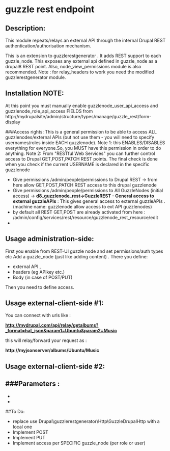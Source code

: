 # guzzle rest endpoint

## Description:
This module repeats/relays an external API through the internal Drupal REST authentication/authorisation mechanism.

This is an extension to guzzlerestgenerator . It adds REST support to each guzzle_node. This exposes any external api defined in guzzle_node as a drupal8 REST point. Also, node_view_permissions module is also recommended.
Note : for relay_headers to work you need the modified guzzlerestgenerator module.

## Installation NOTE:
At this point you must manually enable guzzlenode_user_api_access and  guzzlenode_role_api_access FIELDS from 
http://mydrupalsite/admin/structure/types/manage/guzzle_rest/form-display

###Access rights:
This is a general permission to be able to access ALL guzzlenodes/external APIs (but not use them - you will need to specify usernames/roles inside EACH guzzlenode). Note 1: this ENABLES/DISABLES everything for everyone.So, you MUST have this permission in order to do anything. Note 2: From "RESTful Web Services" you can further control access to Drupal GET,POST,PATCH REST points. The final check is done when you check if the current USERNAME is declared in the specific guzzlenode

- Give permissions /admin/people/permissions to Drupal REST -> from here allow GET,POST,PATCH REST access to this drupal guzzlenode
- Give permissions /admin/people/permissions to All GuzzleNodes (initial access) -> **d8_guzzlenode_rest->GuzzleREST - General access to external guzzleAPIs** :  This gives general access to external guzzleAPIs .(machine name: guzzlenode allow access to ext API guzzlenodes)
- by default all REST GET,POST are already activated from here : /admin/config/services/rest/resource/guzzlenode_rest_resource/edit
- 

## Usage administration-side: 
First you enable from REST-UI guzzle node
and set permissions/auth types etc
Add a guzzle_node (just like adding content) .
There you define:
- external API , 
- headers (eg APIkey etc.) 
- Body (in case of POST/PUT)

Then you need to define access.


## Usage external-client-side #1: 
You can connect with urls like :

**http://mydrupal.com/api/relay/getalbums?_format=hal_json&param1=Ubuntu&param2=Music**

this will relay/forward your request as :

**http://myjsonserver/albums/Ubuntu/Music**


## Usage external-client-side #2: 
###Parameters :
 - 
 - 
 - 


##To Do: 
- replace use Drupal\guzzlerestgenerator\Http\GuzzleDrupalHttp with a local one
- Implement POST
- Implement PUT
- Implement access per SPECIFIC guzzle_node (per role or user)


